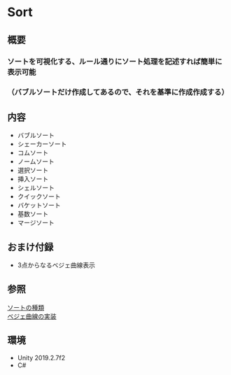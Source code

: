 # Sort  
  
## 概要  
### ソートを可視化する、ルール通りにソート処理を記述すれば簡単に表示可能  
### （バブルソートだけ作成してあるので、それを基準に作成作成する）  
  
## 内容  
- バブルソート  
- シェーカーソート  
- コムソート  
- ノームソート  
- 選択ソート  
- 挿入ソート  
- シェルソート  
- クイックソート  
- バケットソート  
- 基数ソート  
- マージソート  
  
## おまけ付録  
- 3点からなるベジェ曲線表示  
  
## 参照
[ソートの種類](https://qiita.com/r-ngtm/items/f4fa55c77459f63a5228)  
[ベジェ曲線の実装](https://setchi.hatenablog.com/entry/2017/04/08/191455)  
  
## 環境  
- Unity 2019.2.7f2  
- C#  
